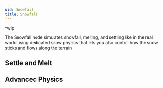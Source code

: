 ```yaml
---
uid: Snowfall
title: Snowfall
---
```

^wip


The Snowfall node simulates snowfall, melting, and settling like in the real world using dedicated snow physics that lets you also control how the snow sticks and flows along the terrain.

## Settle and Melt

## Advanced Physics

